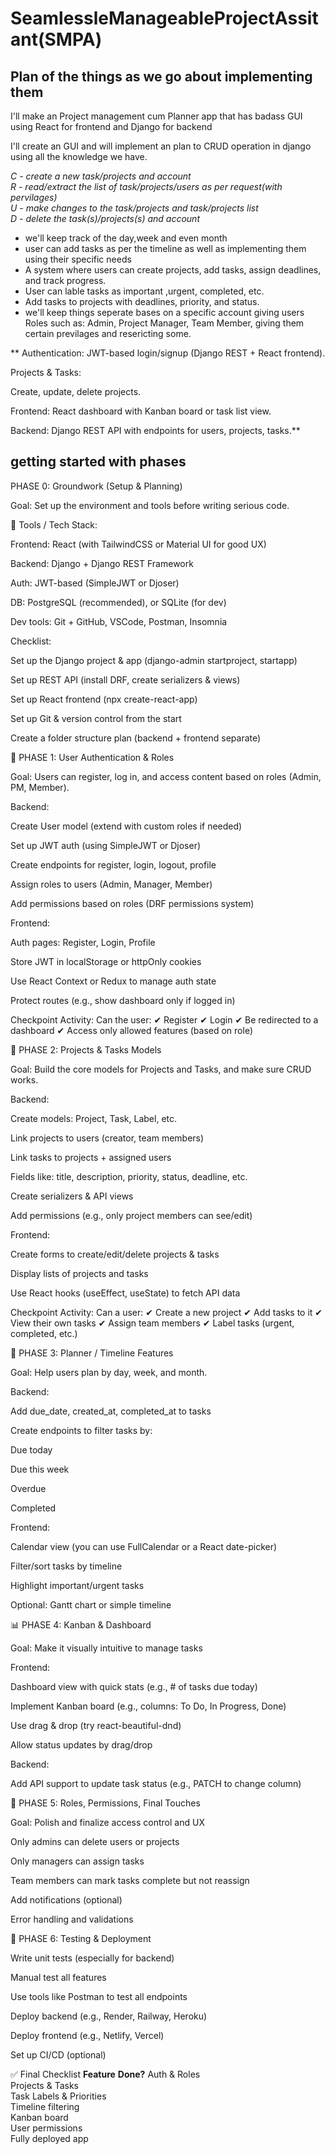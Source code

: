 # SeamlessleManageableProjectAssitant(SMPA)


## Plan of the things as we go about implementing them

I'll make an Project management cum Planner app that has badass GUI using React for frontend and Django for backend

I'll create an GUI and will implement an plan to CRUD operation in django using all the knowledge we have.

*C - create a new task/projects and account<br>*
*R - read/extract the list of task/projects/users as per request(with pervilages)<br>* 
*U - make changes to the task/projects and task/projects list<br>*
*D - delete the task(s)/projects(s) and account<br>*


* we'll keep track of the day,week and even month
* user can add tasks as per the timeline as well as implementing them using their specific needs 
* A system where users can create projects, add tasks, assign deadlines, and track progress.
* User can lable tasks as important ,urgent, completed, etc.
* Add tasks to projects with deadlines, priority, and status.
* we'll keep things seperate bases on a specific account giving users Roles such as: Admin, Project Manager, Team Member, giving them certain previlages and resericting some.

**
Authentication: JWT-based login/signup (Django REST + React frontend).

Projects & Tasks:

Create, update, delete projects.



Frontend: React dashboard with Kanban board or task list view.

Backend: Django REST API with endpoints for users, projects, tasks.**


## getting started with phases

PHASE 0: Groundwork (Setup & Planning)

Goal: Set up the environment and tools before writing serious code.

🔧 Tools / Tech Stack:

Frontend: React (with TailwindCSS or Material UI for good UX)

Backend: Django + Django REST Framework

Auth: JWT-based (SimpleJWT or Djoser)

DB: PostgreSQL (recommended), or SQLite (for dev)

Dev tools: Git + GitHub, VSCode, Postman, Insomnia

Checklist:

 Set up the Django project & app (django-admin startproject, startapp)

 Set up REST API (install DRF, create serializers & views)

 Set up React frontend (npx create-react-app)

 Set up Git & version control from the start

 Create a folder structure plan (backend + frontend separate)

🧱 PHASE 1: User Authentication & Roles

Goal: Users can register, log in, and access content based on roles (Admin, PM, Member).

Backend:

 Create User model (extend with custom roles if needed)

 Set up JWT auth (using SimpleJWT or Djoser)

 Create endpoints for register, login, logout, profile

 Assign roles to users (Admin, Manager, Member)

 Add permissions based on roles (DRF permissions system)

Frontend:

 Auth pages: Register, Login, Profile

 Store JWT in localStorage or httpOnly cookies

 Use React Context or Redux to manage auth state

 Protect routes (e.g., show dashboard only if logged in)

Checkpoint Activity:
Can the user:
✔ Register
✔ Login
✔ Be redirected to a dashboard
✔ Access only allowed features (based on role)

📁 PHASE 2: Projects & Tasks Models

Goal: Build the core models for Projects and Tasks, and make sure CRUD works.

Backend:

 Create models: Project, Task, Label, etc.

 Link projects to users (creator, team members)

 Link tasks to projects + assigned users

 Fields like: title, description, priority, status, deadline, etc.

 Create serializers & API views

 Add permissions (e.g., only project members can see/edit)

Frontend:

 Create forms to create/edit/delete projects & tasks

 Display lists of projects and tasks

 Use React hooks (useEffect, useState) to fetch API data

Checkpoint Activity:
Can a user:
✔ Create a new project
✔ Add tasks to it
✔ View their own tasks
✔ Assign team members
✔ Label tasks (urgent, completed, etc.)

📆 PHASE 3: Planner / Timeline Features

Goal: Help users plan by day, week, and month.

Backend:

 Add due_date, created_at, completed_at to tasks

 Create endpoints to filter tasks by:

Due today

Due this week

Overdue

Completed

Frontend:

 Calendar view (you can use FullCalendar or a React date-picker)

 Filter/sort tasks by timeline

 Highlight important/urgent tasks

 Optional: Gantt chart or simple timeline

📊 PHASE 4: Kanban & Dashboard

Goal: Make it visually intuitive to manage tasks

Frontend:

 Dashboard view with quick stats (e.g., # of tasks due today)

 Implement Kanban board (e.g., columns: To Do, In Progress, Done)

Use drag & drop (try react-beautiful-dnd)

 Allow status updates by drag/drop

Backend:

 Add API support to update task status (e.g., PATCH to change column)

🔐 PHASE 5: Roles, Permissions, Final Touches

Goal: Polish and finalize access control and UX

 Only admins can delete users or projects

 Only managers can assign tasks

 Team members can mark tasks complete but not reassign

 Add notifications (optional)

 Error handling and validations

🧪 PHASE 6: Testing & Deployment

 Write unit tests (especially for backend)

 Manual test all features

 Use tools like Postman to test all endpoints

 Deploy backend (e.g., Render, Railway, Heroku)

 Deploy frontend (e.g., Netlify, Vercel)

 Set up CI/CD (optional)

✅ Final Checklist
**Feature**	                    **Done?**
Auth & Roles	
Projects & Tasks	
Task Labels & Priorities	
Timeline filtering	
Kanban board	
User permissions	
Fully deployed app